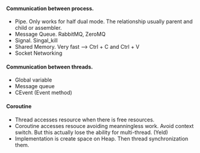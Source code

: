 #### Communication between process.
- Pipe. Only works for half dual mode. The relationship usually parent and child or assembler.
- Message Queue. RabbitMQ, ZeroMQ
- Signal. Singal_kill  
- Shared Memory. Very fast --> Ctrl + C and Ctrl + V
- Socket Networking

#### Communication between threads.
- Global variable 
- Message queue
- CEvent (Event method)

#### Coroutine
- Thread accesses resource when there is free resources.
- Coroutine accesses resouce avoiding meanningless work. Avoid context switch. But this actually lose the ability for multi-thread. (Yeld)
- Implementation is create space on Heap. Then thread synchronization them.